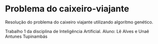 # Problema do caixeiro-viajante

Resolução do problema do caixeiro viajante utilizando algorítmo genético.

Trabalho 1 da disciplina de Inteligência Artificial.
Aluno: Lê Alves e Unaê Antunes Tupinambás